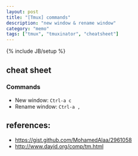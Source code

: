 ```yaml
---
layout: post
title: "[Tmux] commands"
description: "new window & rename window"
category: "memo"
tags: ["tmux", "tmuxinator", "cheatsheet"]
---
```

{% include JB/setup %}
## cheat sheet

### Commands
- New window: `Ctrl-a c`
- Rename window:  `Ctrl-a ,`

## references:
- https://gist.github.com/MohamedAlaa/2961058
- http://www.dayid.org/comp/tm.html

